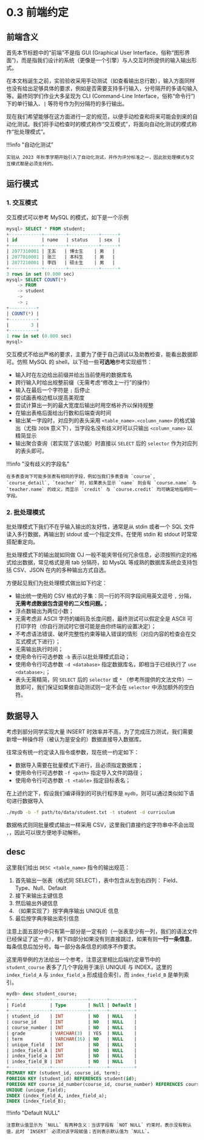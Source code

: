 # 0.3 前端约定

## 前端含义

首先本节标题中的“前端”不是指 GUI (Graphical User Interface，俗称“图形界面”)，而是指我们设计的系统（更像是一个引擎）与人交互时所提供的输入输出形式。

在本文档诞生之前，实验验收采用手动测试（如查看输出总行数），输入方面同样也没有给出足够具体的要求，例如是否需要支持多行输入，分号隔开的多语句输入等。最终同学们作业大多呈现为 CLI (Command-Line Interface，俗称“命令行”) 下的单行输入、`|` 等符号作为列分隔符的多行输出。

现在我们希望能够在这方面进行一定的规范，以便手动检查和将来可能会到来的自动化测试。我们将手动检查时的模式称作“交互模式”，将面向自动化测试的模式称作“批处理模式”。

!!!info "自动化测试"

    实验从 2023 年秋季学期开始引入了自动化测试，并作为评分标准之一，因此批处理模式与交互模式都是必须支持的。

## 运行模式

### 1. 交互模式

交互模式可以参考 MySQL 的模式，如下是一个示例

```SQL
mysql> SELECT * FROM student;
+------------+--------+-----------+------+
| id         | name   | status    | sex  |
+------------+--------+-----------+------+
| 2077310001 | 王五   | 博士生    | 男   |
| 2077010001 | 张三   | 本科生    | 男   |
| 2077210001 | 李四   | 硕士生    | 男   |
+------------+--------+-----------+------+
3 rows in set (0.000 sec)
mysql> SELECT COUNT(*)
    -> FROM
    -> student
    ->
    -> ;
+----------+
| COUNT(*) |
+----------+
|        3 |
+----------+
1 row in set (0.000 sec)
mysql>
```

交互模式不给出严格的要求，主要为了便于自己调试以及助教检查，能看出数据即可。仿照 MySQL 的 shell，以下给一些**可选地**参考实现细节：

- 输入时在左边给出前缀并给出当前使用的数据库名
- 跨行输入时给出规整前缀（无需考虑“修改上一行”的操作）
- 输入在最后一个字符是 `;` 后停止
- 尝试画表格边框以提高美观度
- 尝试计算出一列的最大宽度后输出时用空格补齐以保持规整
- 在输出表格后面给出行数和后端查询时间
- 输出某一字段时，对应列的表头采用 `<table_name>.<column_name>` 的格式输出（尤指 `JOIN` 意义下），当字段名没有歧义时可以只输出 `<column_name>` 以精简显示
- 输出聚合查询（若实现了该功能）时直接以 `SELECT` 后的 `selector` 作为对应列的表头即可。

!!!info "没有歧义的字段名"

    在多表查询下可能多张表有相同的字段，例如当我们多表查询 `course`, `course_detail`, `teacher` 时，如果表头显示 `name` 则会有 `course.name` 与 `teacher.name` 的歧义，而显示 `credit` 与 `course.credit` 均可确定地指明同一字段。

### 2. 批处理模式

批处理模式下我们不在乎输入输出的友好性，通常是从 stdin 或者一个 SQL 文件读入多行数据，再输出到 stdout 或一个指定文件。在使用 stdin 和 stdout 时常常搭配重定向。

批处理模式下的输出就如同做 OJ 一般不能夹带任何冗余信息，必须按照约定的格式给出数据，常见格式是用 tab 分隔符，如 MysQL 等成熟的数据库系统会支持包括 CSV、JSON 在内的多种输出方式自选。

方便起见我们为批处理模式做出如下约定：

- 输出统一使用的 CSV 格式的子集：同一行的不同字段间用英文逗号 `,` 分隔，**无需考虑数据包含逗号的二义性问题。**；
- 浮点数输出为两位小数；
- 无需考虑非 ASCII 字符的编码及长度问题，最终测试可以假定全是 ASCII 可打印字符（你自行测试时它很可能是由你终端的设置决定）；
- 不考虑语法错误、破坏完整性约束等输入错误的情形（对应内容的检查会在交互式模式下进行）；
- 无需输出执行时间；
- 使用命令行可选参数 `-b` 表示以批处理模式启动；
- 使用命令行可选参数 `-d <database>` 指定数据库名，即相当于已经执行了 `use <database>;`；
- 表头无需精简，同 `SELECT` 后的 `selector` 或 `*` （参考所提供的文法文件）一致即可，我们保证如果做自动测试则一定不会在 `selector` 中添加额外的空白符。

## 数据导入

考虑到部分同学实现大量 INSERT 时效率并不高，为了完成压力测试，我们需要新增一种操作将（被认为是安全的）数据直接导入数据库。

往常没有统一约定读入指令或参数，现在统一约定如下：

- 数据导入需要在批量模式下进行，且必须指定数据库；
- 使用命令行可选参数 `-f <path>` 指定导入文件的路径；
- 使用命令行可选参数 `-t <table>` 指定目标表名；

在上述约定下，假设我们编译得到的可执行程序是 `mydb`，则可以通过类似如下语句进行数据导入

```bash
./mydb -b -f path/to/data/student.txt -t student -d curriculum
```

数据格式则同批量模式输出一样采用 CSV，这里我们直接约定字符串中不会出现 `,`，因此可以很方便地手动解析。

## desc

这里我们给出 `DESC <table_name>` 指令的输出规范：

1. 首先输出一张表（格式同 SELECT），表中包含从左到右四列： Field、Type、Null、Default
2. 接下来输出主键信息
3. 然后输出外键信息
4. （如果实现了）按字典序输出 UNIQUE 信息
5. 最后按字典序输出索引信息

注意上面五部分中只有第一部分是一定有的（一张表至少有一列，我们的语法文件已经保证了这一点），剩下四部分如果没有则直接跳过，如果有则**一行一条信息**，每条信息后加分号。每一部分各条信息的顺序不作要求。

这里用举例的方法给出一个参考，注意这里相比后端约定章节中的 `student_course` 表多了几个字段用于演示 UNIQUE 与 INDEX，这里的 `index_field_A` 与 `index_field_a` 形成组合索引，而 `index_field_B` 是单列索引。

```SQL
mydb> desc student_course;
+---------------+-------------+------+---------+
| Field         | Type        | Null | Default |
+---------------+-------------+------+---------+
| student_id    | INT         | NO   | NULL    |
| course_id     | INT         | NO   | NULL    |
| course_number | INT         | NO   | NULL    |
| grade         | VARCHAR(3)  | YES  | NULL    |
| term          | VARCHAR(16) | NO   | NULL    |
| unique_field  | INT         | NO   | NULL    |
| index_field_A | INT         | NO   | NULL    |
| index_field_a | INT         | NO   | NULL    |
| index_field_B | INT         | NO   | NULL    |
+---------------+-------------+------+---------+
PRIMARY KEY (student_id, course_id, term);
FOREIGN KEY (student_id) REFERENCES student(id);
FOREIGN KEY course_id_number(course_id, course_number) REFERENCES course_detail(course_id, course_number);
UNIQUE (unique_field);
INDEX (index_field_A, index_field_a);
INDEX (index_field_B);
```

!!!info "Default NULL"

    注意默认值显示为 `NULL` 有两种含义：当该字段有 `NOT NULL` 约束时，表示没有默认值，此时 `INSERT` 必须对该字段赋值；否则表示默认值为 `NULL`。

